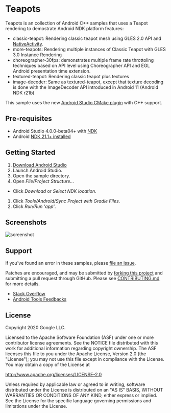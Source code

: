 Teapots
======
Teapots is an collection of Android C++ samples that uses a Teapot rendering to demostrate Android NDK platform features:
- classic-teapot: Rendering classic teapot mesh using GLES 2.0 API and [NativeActivity](http://developer.android.com/reference/android/app/NativeActivity.html).
- more-teapots: Rendering multiple instances of Classic Teapot with GLES 3.0 Instance Rendering
- choreographer-30fps: demonstrates multiple frame rate throttoling techniques based on API level using Choreographer API and EGL Android presentation time extension.
- textured-teapot: Rendering classic teapot plus textures
- image-decoder: Same as textured-teapot, except that texture decoding is done
  with the ImageDecoder API introduced in Android 11 (Android NDK r21b)

This sample uses the new [Android Studio CMake plugin](http://tools.android.com/tech-docs/external-c-builds) with C++ support.

Pre-requisites
--------------
- Android Studio 4.0.0-beta04+ with [NDK](https://developer.android.com/ndk/)
- Android [NDK 21.1+ installed](https://github.com/android/ndk-samples/wiki/Configure-NDK-Path)

Getting Started
---------------
1. [Download Android Studio](http://developer.android.com/sdk/index.html)
1. Launch Android Studio.
1. Open the sample directory.
1. Open *File/Project Structure...*
  - Click *Download* or *Select NDK location*.
1. Click *Tools/Android/Sync Project with Gradle Files*.
1. Click *Run/Run 'app'*.

Screenshots
-----------
![screenshot](screenshot.png)

Support
-------
If you've found an error in these samples, please [file an issue](https://github.com/android/ndk-samples/issues/new).

Patches are encouraged, and may be submitted by [forking this project](https://github.com/android/ndk-samples/fork) and
submitting a pull request through GitHub. Please see [CONTRIBUTING.md](../CONTRIBUTING.md) for more details.

- [Stack Overflow](http://stackoverflow.com/questions/tagged/android-ndk)
- [Android Tools Feedbacks](http://tools.android.com/feedback)

License
-------
Copyright 2020 Google LLC.

Licensed to the Apache Software Foundation (ASF) under one or more contributor
license agreements.  See the NOTICE file distributed with this work for
additional information regarding copyright ownership.  The ASF licenses this
file to you under the Apache License, Version 2.0 (the "License"); you may not
use this file except in compliance with the License.  You may obtain a copy of
the License at

  http://www.apache.org/licenses/LICENSE-2.0

Unless required by applicable law or agreed to in writing, software
distributed under the License is distributed on an "AS IS" BASIS, WITHOUT
WARRANTIES OR CONDITIONS OF ANY KIND, either express or implied.  See the
License for the specific language governing permissions and limitations under
the License.
